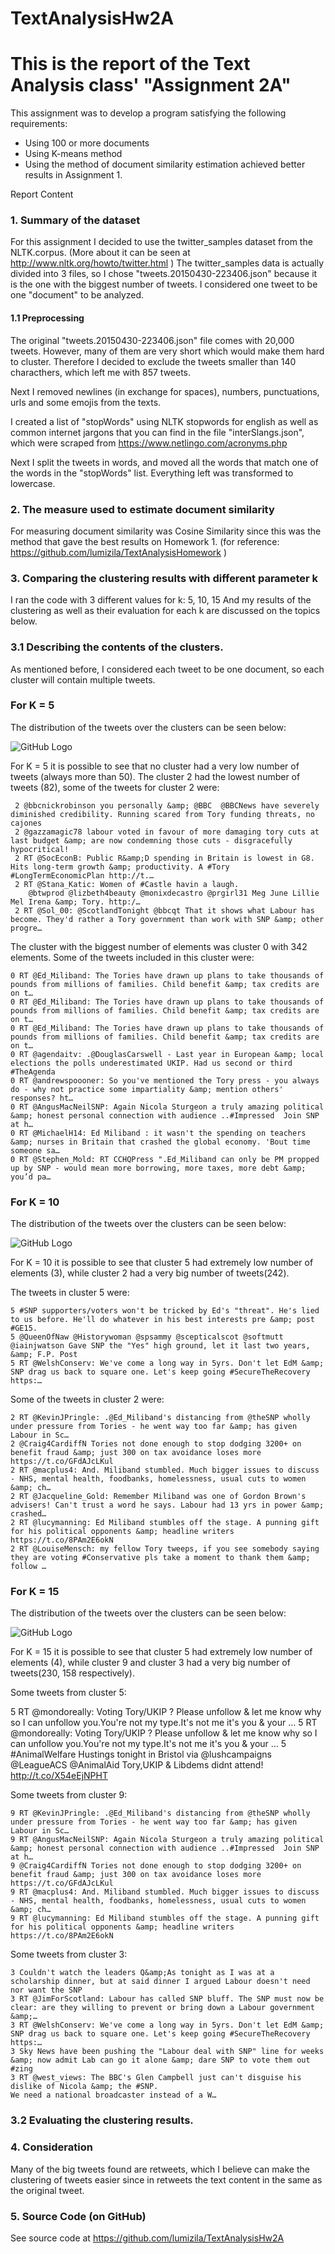 # TextAnalysisHw2A

# This is the report of the Text Analysis class' "Assignment 2A"

This assignment was to develop a program satisfying the following requirements:
- Using 100 or more documents
- Using K-means method
- Using the method of document similarity estimation achieved better results in Assignment 1.  

Report
Content
  ### 1. Summary of the dataset
  
  For this assignment I decided to use the twitter_samples dataset from the NLTK.corpus. (More about it can be seen at http://www.nltk.org/howto/twitter.html )
  The twitter_samples data is actually divided into 3 files, so I chose "tweets.20150430-223406.json" because it is the one with the biggest number of tweets.
  I considered one tweet to be one "document" to be analyzed. 
  
  #### 1.1 Preprocessing 
    
   The original "tweets.20150430-223406.json" file comes with 20,000 tweets. However, many of them are very short which would make them hard to cluster. 
   Therefore I decided to exclude the tweets smaller than 140 characthers, which left me with 857 tweets. 
    
   Next I removed newlines (in exchange for spaces), numbers, punctuations, urls and some emojis from the texts.  
    
   I created a list of "stopWords" using NLTK stopwords for english as well as common internet jargons that you can find in the file "interSlangs.json", which were scraped from https://www.netlingo.com/acronyms.php  
    
   Next I split the tweets in words, and moved all the words that match one of the words in the "stopWords" list. Everything left was transformed to lowercase. 
  
  ### 2. The measure used to estimate document similarity
     
   For measuring document similarity was Cosine Similarity since this was the method that gave the best results on Homework 1.
   (for reference: https://github.com/lumizila/TextAnalysisHomework ) 
    
  ### 3. Comparing the clustering results with different parameter k
  
  I ran the code with 3 different values for k: 5, 10, 15
  And my results of the clustering as well as their evaluation for each k are discussed on the topics below. 
  
  ### 3.1 Describing the contents of the clusters.
  
  As mentioned before, I considered each tweet to be one document, so each cluster will contain multiple tweets. 
 
  ### For K = 5
    
The distribution of the tweets over the clusters can be seen below:
    
  ![GitHub Logo](/K5.png)

For K = 5 it is possible to see that no cluster had a very low number of tweets (always more than 50). The cluster 2 had the lowest number of tweets (82), some of the tweets for cluster 2 were:
     
     2 @bbcnickrobinson you personally &amp; @BBC  @BBCNews have severely diminished credibility. Running scared from Tory funding threats, no cajones
     2 @gazzamagic78 labour voted in favour of more damaging tory cuts at last budget &amp; are now condemning those cuts - disgracefully hypocritical!
     2 RT @SocEconB: Public R&amp;D spending in Britain is lowest in G8. Hits long-term growth &amp; productivity. A #Tory #LongTermEconomicPlan http://t.…
     2 RT @Stana_Katic: Women of #Castle havin a laugh.
        @btwprod @lizbeth4beauty @monixdecastro @prgirl31 Meg June Lillie Mel Irena &amp; Tory. http:/…
     2 RT @Sol_00: @ScotlandTonight @bbcqt That it shows what Labour has become. They'd rather a Tory government than work with SNP &amp; other progre…

The cluster with the biggest number of elements was cluster 0 with 342 elements. Some of the tweets included in this cluster were: 
    
    0 RT @Ed_Miliband: The Tories have drawn up plans to take thousands of pounds from millions of families. Child benefit &amp; tax credits are on t…
    0 RT @Ed_Miliband: The Tories have drawn up plans to take thousands of pounds from millions of families. Child benefit &amp; tax credits are on t…
    0 RT @Ed_Miliband: The Tories have drawn up plans to take thousands of pounds from millions of families. Child benefit &amp; tax credits are on t…
    0 RT @agendaitv: .@DouglasCarswell - Last year in European &amp; local elections the polls underestimated UKIP. Had us second or third #TheAgenda
    0 RT @andrewspoooner: So you've mentioned the Tory press - you always do - why not practice some impartiality &amp; mention others' responses? ht…
    0 RT @AngusMacNeilSNP: Again Nicola Sturgeon a truly amazing political &amp; honest personal connection with audience ..#Impressed  Join SNP at h…
    0 RT @MichaelH14: Ed Miliband : it wasn't the spending on teachers &amp; nurses in Britain that crashed the global economy. 'Bout time someone sa…
    0 RT @Stephen_Mold: RT CCHQPress ".Ed_Miliband can only be PM propped up by SNP - would mean more borrowing, more taxes, more debt &amp; you’d pa…

  ### For K = 10
  
The distribution of the tweets over the clusters can be seen below:

  ![GitHub Logo](/K10.png)
    
For K = 10 it is possible to see that cluster 5 had extremely low number of elements (3), while cluster 2 had a very big number of tweets(242).

The tweets in cluster 5 were:
  
    5 #SNP supporters/voters won't be tricked by Ed's "threat". He's lied to us before. He'll do whatever in his best interests pre &amp; post #GE15.
    5 @QueenOfNaw @Historywoman @spsammy @scepticalscot @softmutt @iainjwatson Gave SNP the "Yes" high ground, let it last two years, &amp; F.P. Post
    5 RT @WelshConserv: We've come a long way in 5yrs. Don't let EdM &amp; SNP drag us back to square one. Let's keep going #SecureTheRecovery https:…
    
Some of the tweets in cluster 2 were:

    2 RT @KevinJPringle: .@Ed_Miliband's distancing from @theSNP wholly under pressure from Tories - he went way too far &amp; has given Labour in Sc…
    2 @Craig4CardiffN Tories not done enough to stop dodging 3200+ on benefit fraud &amp; just 300 on tax avoidance loses more https://t.co/GFdAJcLKul
    2 RT @macplus4: And. Miliband stumbled. Much bigger issues to discuss - NHS, mental health, foodbanks, homelessness, usual cuts to women &amp; ch…
    2 RT @Jacqueline_Gold: Remember Miliband was one of Gordon Brown's advisers! Can't trust a word he says. Labour had 13 yrs in power &amp; crashed…
    2 RT @lucymanning: Ed Miliband stumbles off the stage. A punning gift for his political opponents &amp; headline writers  https://t.co/8PAm2E6okN
    2 RT @LouiseMensch: my fellow Tory tweeps, if you see somebody saying they are voting #Conservative pls take a moment to thank them &amp; follow …

  ### For K = 15
 
The distribution of the tweets over the clusters can be seen below:

  ![GitHub Logo](/K15.png)
  
For K = 15 it is possible to see that cluster 5 had extremely low number of elements (4), while cluster 9 and cluster 3 had a very big number of tweets(230, 158 respectively). 

Some tweets from cluster 5:

5 RT @mondoreally: Voting Tory/UKIP ? Please unfollow &amp; let me know why so I can unfollow you.You're not my type.It's not me it's you &amp; your …
5 RT @mondoreally: Voting Tory/UKIP ? Please unfollow &amp; let me know why so I can unfollow you.You're not my type.It's not me it's you &amp; your …
5 #AnimalWelfare Hustings tonight in Bristol via @lushcampaigns @LeagueACS @AnimalAid Tory,UKIP &amp; Libdems didnt attend! http://t.co/X54eEjNPHT

Some tweets from cluster 9:
  
    9 RT @KevinJPringle: .@Ed_Miliband's distancing from @theSNP wholly under pressure from Tories - he went way too far &amp; has given Labour in Sc…
    9 RT @AngusMacNeilSNP: Again Nicola Sturgeon a truly amazing political &amp; honest personal connection with audience ..#Impressed  Join SNP at h…
    9 @Craig4CardiffN Tories not done enough to stop dodging 3200+ on benefit fraud &amp; just 300 on tax avoidance loses more https://t.co/GFdAJcLKul
    9 RT @macplus4: And. Miliband stumbled. Much bigger issues to discuss - NHS, mental health, foodbanks, homelessness, usual cuts to women &amp; ch…
    9 RT @lucymanning: Ed Miliband stumbles off the stage. A punning gift for his political opponents &amp; headline writers  https://t.co/8PAm2E6okN

Some tweets from cluster 3:
    
    3 Couldn't watch the leaders Q&amp;As tonight as I was at a scholarship dinner, but at said dinner I argued Labour doesn't need nor want the SNP
    3 RT @JimForScotland: Labour has called SNP bluff. The SNP must now be clear: are they willing to prevent or bring down a Labour government &amp;…
    3 RT @WelshConserv: We've come a long way in 5yrs. Don't let EdM &amp; SNP drag us back to square one. Let's keep going #SecureTheRecovery https:…
    3 Sky News have been pushing the "Labour deal with SNP" line for weeks &amp; now admit Lab can go it alone &amp; dare SNP to vote them out #zing
    3 RT @west_views: The BBC's Glen Campbell just can't disguise his dislike of Nicola &amp; the #SNP.
    We need a national broadcaster instead of a W…

  ### 3.2 Evaluating the clustering results.
  
  ### 4. Consideration 
  
  Many of the big tweets found are retweets, which I believe can make the clustering of tweets easier since in retweets the text content in the same as the original tweet. 
  
  ### 5. Source Code  (on GitHub)
  See source code at https://github.com/lumizila/TextAnalysisHw2A
